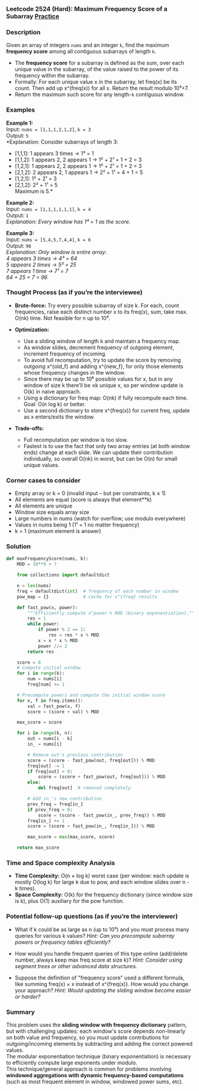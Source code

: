 ### Leetcode 2524 (Hard): Maximum Frequency Score of a Subarray [Practice](https://leetcode.com/problems/maximum-frequency-score-of-a-subarray)  

### Description  
Given an array of integers `nums` and an integer `k`, find the maximum **frequency score** among all contiguous subarrays of length `k`.  
- The **frequency score** for a subarray is defined as the sum, over each unique value in the subarray, of the value raised to the power of its frequency within the subarray.  
- Formally: For each unique value x in the subarray, let freq(x) be its count. Then add up x^(freq(x)) for all x. Return the result modulo 10⁹+7.  
- Return the maximum such score for any length-`k` contiguous window.  

### Examples  

**Example 1:**  
Input: `nums = [1,1,1,2,1,2]`, `k = 3`  
Output: `5`  
*Explanation: Consider subarrays of length 3:  
- [1,1,1]: 1 appears 3 times → 1³ = 1  
- [1,1,2]: 1 appears 2, 2 appears 1 → 1² + 2¹ = 1 + 2 = 3  
- [1,2,1]: 1 appears 2, 2 appears 1 → 1² + 2¹ = 1 + 2 = 3  
- [2,1,2]: 2 appears 2, 1 appears 1 → 2² + 1¹ = 4 + 1 = 5  
- [1,2,1]: 1² + 2¹ = 3  
- [2,1,2]: 2² + 1¹ = 5  
Maximum is 5.*

**Example 2:**  
Input: `nums = [1,1,1,1,1,1]`, `k = 4`  
Output: `1`  
*Explanation: Every window has 1⁴ = 1 as the score.*

**Example 3:**  
Input: `nums = [5,4,5,7,4,4]`, `k = 6`  
Output: `96`  
*Explanation: Only window is entire array:  
4 appears 3 times → 4³ = 64  
5 appears 2 times → 5² = 25  
7 appears 1 time → 7¹ = 7  
64 + 25 + 7 = 96*  

### Thought Process (as if you’re the interviewee)  
- **Brute-force:** Try every possible subarray of size k. For each, count frequencies, raise each distinct number x to its freq(x), sum, take max. O(nk) time. Not feasible for n up to 10⁵.
- **Optimization:**  
  - Use a sliding window of length k and maintain a frequency map.
  - As window slides, decrement frequency of outgoing element, increment frequency of incoming.
  - To avoid full recomputation, try to update the score by removing outgoing x^{old_f} and adding x^{new_f}, for only those elements whose frequency changes in the window.
  - Since there may be up to 10⁶ possible values for x, but in any window of size k there’ll be ≤k unique x, so per window update is O(k) in naive approach.
  - Using a dictionary for freq map: O(nk) if fully recompute each time. Goal: O(n log k) or better.
  - Use a second dictionary to store x^{freq(x)} for current freq, update as x enters/exits the window.

- **Trade-offs:**  
  - Full recomputation per window is too slow.  
  - Fastest is to use the fact that only two array entries (at both window ends) change at each slide. We can update their contribution individually, so overall O(nk) in worst, but can be O(n) for small unique values.

### Corner cases to consider  
- Empty array or k = 0 (invalid input – but per constraints, k ≥ 1)  
- All elements are equal (score is always that element\*\*k)  
- All elements are unique  
- Window size equals array size  
- Large numbers in nums (watch for overflow; use modulo everywhere)  
- Values in nums being 1 (1¹ = 1 no matter frequency)  
- k = 1 (maximum element is answer)

### Solution

```python
def maxFrequencyScore(nums, k):
    MOD = 10**9 + 7

    from collections import defaultdict

    n = len(nums)
    freq = defaultdict(int)  # frequency of each number in window
    pow_map = {}             # cache for x^{freq} results

    def fast_pow(x, power):
        """Efficiently compute x^power % MOD (binary exponentiation)."""
        res = 1
        while power:
            if power % 2 == 1:
                res = res * x % MOD
            x = x * x % MOD
            power //= 2
        return res

    score = 0
    # Compute initial window
    for i in range(k):
        num = nums[i]
        freq[num] += 1

    # Precompute powers and compute the initial window score
    for x, f in freq.items():
        val = fast_pow(x, f)
        score = (score + val) % MOD

    max_score = score

    for i in range(k, n):
        out = nums[i - k]
        in_ = nums[i]

        # Remove out's previous contribution
        score = (score - fast_pow(out, freq[out])) % MOD
        freq[out] -= 1
        if freq[out] > 0:
            score = (score + fast_pow(out, freq[out])) % MOD
        else:
            del freq[out]  # removed completely

        # Add in_'s new contribution
        prev_freq = freq[in_]
        if prev_freq > 0:
            score = (score - fast_pow(in_, prev_freq)) % MOD
        freq[in_] += 1
        score = (score + fast_pow(in_, freq[in_])) % MOD

        max_score = max(max_score, score)

    return max_score
```

### Time and Space complexity Analysis  

- **Time Complexity:** O(n × log k) worst case (per window: each update is mostly O(log k) for large k due to pow, and each window slides over n - k times).
- **Space Complexity:** O(k) for the frequency dictionary (since window size is k), plus O(1) auxiliary for the pow function.

### Potential follow-up questions (as if you’re the interviewer)  

- What if k could be as large as n (up to 10⁵) and you must process many queries for various k values?
  *Hint: Can you precompute subarray powers or frequency tables efficiently?*

- How would you handle frequent queries of this type online (add/delete number, always keep max freq score at size k)?
  *Hint: Consider using segment trees or other advanced data structures.*

- Suppose the definition of "frequency score" used a different formula, like summing freq(x) × x instead of x^{freq(x)}. How would you change your approach?
  *Hint: Would updating the sliding window become easier or harder?*

### Summary
This problem uses the **sliding window with frequency dictionary** pattern, but with challenging updates: each window's score depends non-linearly on both value and frequency, so you must update contributions for outgoing/incoming elements by subtracting and adding the correct powered values.  
The modular exponentiation technique (binary exponentiation) is necessary to efficiently compute large exponents under modulo.  
This technique/general approach is common for problems involving **windowed aggregations with dynamic frequency-based computations** (such as most frequent element in window, windowed power sums, etc).